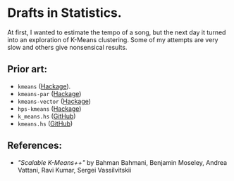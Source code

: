 # Drafts in Statistics.

At first, I wanted to estimate the tempo of a song, but the next day it turned into an exploration
of K-Means clustering. Some of my attempts are very slow and others give nonsensical results.

## Prior art:
* `kmeans` ([Hackage](https://hackage.haskell.org/package/kmeans)).
* `kmeans-par` ([Hackage](https://hackage.haskell.org/package/kmeans-par))
* `kmeans-vector` ([Hackage](https://hackage.haskell.org/package/kmeans-vector))
* `hps-kmeans` ([Hackage](https://hackage.haskell.org/package/hps-kmeans))
* `k_means.hs` ([GitHub](https://github.com/Jimmy-Lin/k_means.hs))
* `kmeans.hs` ([GitHub](https://github.com/jordanspooner/haskell-tests/blob/master/haskell-kmeans-clustering/kmeans.hs))

## References:

* _"Scalable K-Means++"_ by Bahman Bahmani, Benjamin Moseley, Andrea Vattani, Ravi Kumar, Sergei
  Vassilvitskii

